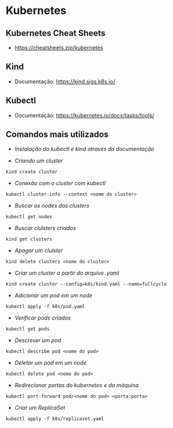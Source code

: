 # Kubernetes

## Kubernetes Cheat Sheets

- https://cheatsheets.zip/kubernetes

## Kind

- Documentação: https://kind.sigs.k8s.io/

## Kubectl

- Documentação: https://kubernetes.io/docs/tasks/tools/

## Comandos mais utilizados

- *Instalação do kubectl e kind através da documentação*

- *Criando um cluster*

```kind create cluster```

- *Conexão com o cluster com kubectl*

```kubectl cluster-info --context <nome do cluster>```

- *Buscar os nodes dos clusters*

```kubectl get nodes```

- *Buscar clulsters criados*

```kind get clusters```

- *Apagar um clulster*

```kind delete clusters <nome do cluster>```

- *Criar um cluster a partir do arquivo .yaml*

```kind create cluster --config=k8s/kind.yaml --name=fullcycle```

- *Adicionar um pod em um node*

```kubectl apply -f k8s/pod.yaml```

- *Verificar pods criados*

```kubectl get pods```

- *Descrever um pod*

```kubectl describe pod <nome do pod>```

- *Deletar um pod em um node*

```kubectl delete pod <nome do pod>```

- *Redirecionar portas do kubernetes e da máquina*

```kubectl port-forward pod/<nome do pod> <porta:porta>```

- *Criar um ReplicaSet*

```kubectl apply -f k8s/replicaset.yaml```

